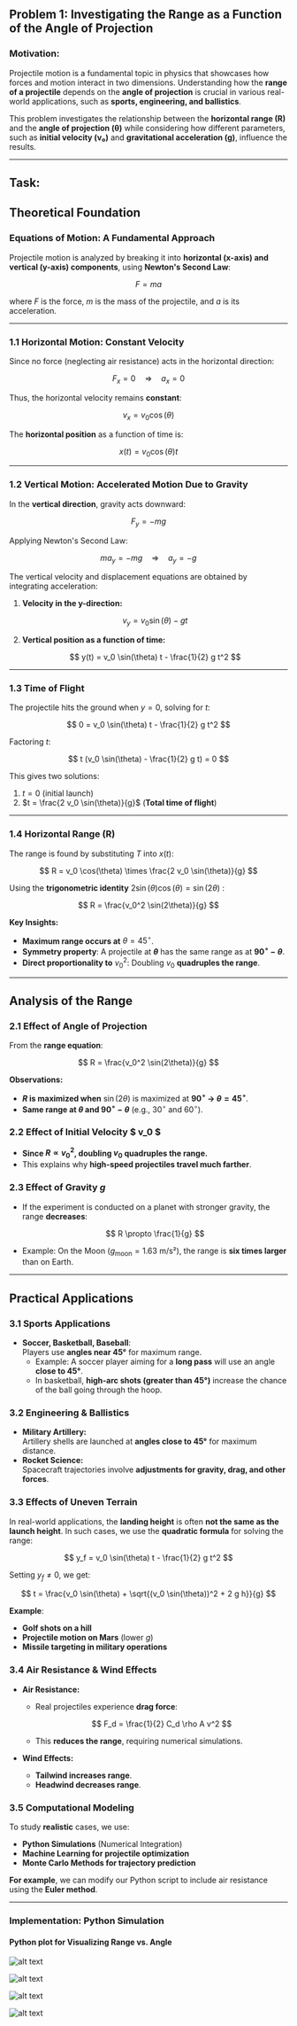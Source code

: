 ## Problem 1: Investigating the Range as a Function of the Angle of Projection

###  Motivation:
Projectile motion is a fundamental topic in physics that showcases how forces and motion interact in two dimensions. Understanding how the **range of a projectile** depends on the **angle of projection** is crucial in various real-world applications, such as **sports, engineering, and ballistics**.

This problem investigates the relationship between the **horizontal range (R)** and the **angle of projection (θ)** while considering how different parameters, such as **initial velocity (v₀)** and **gravitational acceleration (g)**, influence the results.

---

## Task:

## Theoretical Foundation

### **Equations of Motion: A Fundamental Approach**
Projectile motion is analyzed by breaking it into **horizontal (x-axis) and vertical (y-axis) components**, using **Newton's Second Law**:

$$
F = ma
$$

where $F$ is the force, $m$ is the mass of the projectile, and $a$ is its acceleration.

---

### **1.1 Horizontal Motion: Constant Velocity**
Since no force (neglecting air resistance) acts in the horizontal direction:

$$
F_x = 0 \quad \Rightarrow \quad a_x = 0
$$

Thus, the horizontal velocity remains **constant**:

$$
v_x = v_0 \cos(\theta)
$$

The **horizontal position** as a function of time is:

$$
x(t) = v_0 \cos(\theta) t
$$

---

### **1.2 Vertical Motion: Accelerated Motion Due to Gravity**
In the **vertical direction**, gravity acts downward:

$$
F_y = -mg
$$

Applying Newton's Second Law:

$$
m a_y = -mg \quad \Rightarrow \quad a_y = -g
$$

The vertical velocity and displacement equations are obtained by integrating acceleration:

1. **Velocity in the y-direction:**

   $$
   v_y = v_0 \sin(\theta) - g t
   $$

2. **Vertical position as a function of time:**

   $$
   y(t) = v_0 \sin(\theta) t - \frac{1}{2} g t^2
   $$

---

### **1.3 Time of Flight**
The projectile hits the ground when $y = 0$, solving for $t$:

$$
0 = v_0 \sin(\theta) t - \frac{1}{2} g t^2
$$

Factoring $t$:

$$
t (v_0 \sin(\theta) - \frac{1}{2} g t) = 0
$$

This gives two solutions:

1. $t = 0$ (initial launch)
2. $t = \frac{2 v_0 \sin(\theta)}{g}$ (**Total time of flight**)

---

### **1.4 Horizontal Range (R)**
The range is found by substituting $T$ into $x(t)$:

$$
R = v_0 \cos(\theta) \times \frac{2 v_0 \sin(\theta)}{g}
$$

Using the **trigonometric identity** $2 \sin(\theta) \cos(\theta) = \sin(2\theta)$ :

$$
R = \frac{v_0^2 \sin(2\theta)}{g}
$$

 **Key Insights:**
- **Maximum range occurs at** $\theta = 45^\circ$.
- **Symmetry property**: A projectile at **$\theta$** has the same range as at **$90^\circ - \theta$**.
- **Direct proportionality to** $v_0^2$: Doubling $v_0$ **quadruples the range**.

---

## Analysis of the Range

### **2.1 Effect of Angle of Projection**
From the **range equation**:

$$
R = \frac{v_0^2 \sin(2\theta)}{g}
$$

 **Observations:**
- **$R$ is maximized when** $\sin(2\theta)$ is maximized at **$90^\circ$ → $\theta = 45^\circ$**.
- **Same range at $\theta$ and $90^\circ - \theta$** (e.g., $30^\circ$ and $60^\circ$).

### **2.2 Effect of Initial Velocity $ v_0 $**
- **Since $R \propto v_0^2$, doubling $v_0$ quadruples the range.**
- This explains why **high-speed projectiles travel much farther**.

### **2.3 Effect of Gravity $g$**
- If the experiment is conducted on a planet with stronger gravity, the range **decreases**:

  $$
  R \propto \frac{1}{g}
  $$

- Example: On the Moon ($g_{\text{moon}} = 1.63$ m/s²), the range is **six times larger** than on Earth.

---

## Practical Applications

### **3.1 Sports Applications**
- **Soccer, Basketball, Baseball**:  
  Players use **angles near 45°** for maximum range.  
  - Example: A soccer player aiming for a **long pass** will use an angle **close to 45°**.
  - In basketball, **high-arc shots (greater than 45°)** increase the chance of the ball going through the hoop.

### **3.2 Engineering & Ballistics**
- **Military Artillery:**  
  Artillery shells are launched at **angles close to 45°** for maximum distance.
- **Rocket Science:**  
  Spacecraft trajectories involve **adjustments for gravity, drag, and other forces**.

### **3.3 Effects of Uneven Terrain**
In real-world applications, the **landing height** is often **not the same as the launch height**. In such cases, we use the **quadratic formula** for solving the range:

$$
y_f = v_0 \sin(\theta) t - \frac{1}{2} g t^2
$$

Setting $y_f \neq 0$, we get:

$$
t = \frac{v_0 \sin(\theta) + \sqrt{(v_0 \sin(\theta))^2 + 2 g h}}{g}
$$

 **Example**:  
- **Golf shots on a hill**  
- **Projectile motion on Mars** (lower $g$)  
- **Missile targeting in military operations**  

### **3.4 Air Resistance & Wind Effects**
- **Air Resistance:**  
  - Real projectiles experience **drag force**:  

    $$
    F_d = \frac{1}{2} C_d \rho A v^2
    $$

  - This **reduces the range**, requiring numerical simulations.
  
- **Wind Effects:**  
  - **Tailwind increases range**.
  - **Headwind decreases range**.

### **3.5 Computational Modeling**
To study **realistic** cases, we use:
- **Python Simulations** (Numerical Integration)
- **Machine Learning for projectile optimization**
- **Monte Carlo Methods for trajectory prediction**

**For example**, we can modify our Python script to include air resistance using the **Euler method**.

---

### Implementation: Python Simulation

#### **Python plot for Visualizing Range vs. Angle**
![alt text](image.png)

![alt text](image-1.png)

![alt text](image-2.png)

![alt text](image-4.png)